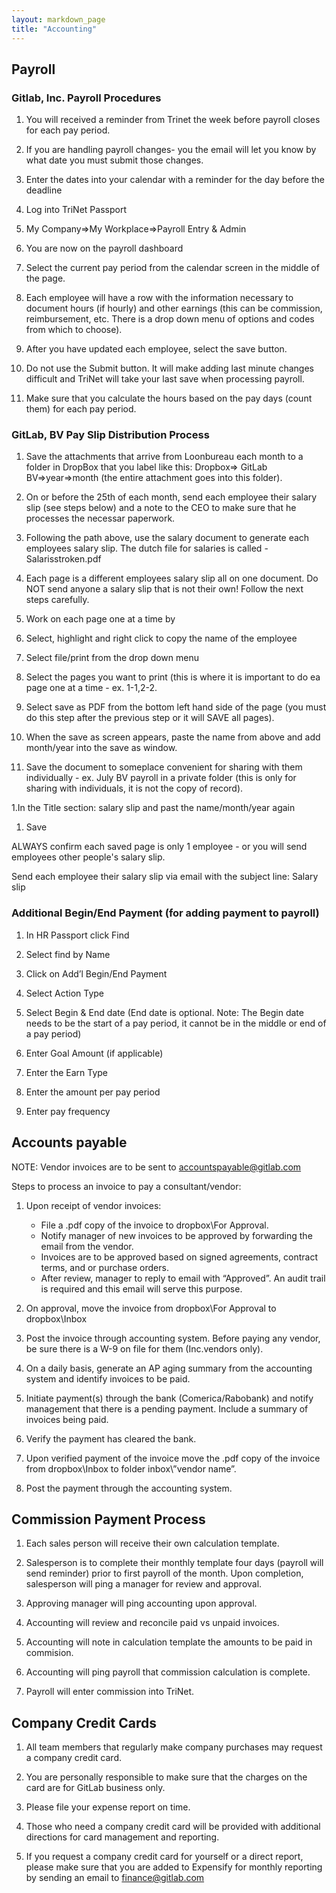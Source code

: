 ```yaml
---
layout: markdown_page
title: "Accounting"
---
```


## Payroll

### Gitlab, Inc. Payroll Procedures
1. You will received a reminder from Trinet the week before payroll closes for each pay period. 

1. If you are handling payroll changes- you the email will let you know by what date you must submit those changes.

1. Enter the dates into your calendar with a reminder for the day before the deadline

1. Log into TriNet Passport

1. My Company=>My Workplace=>Payroll Entry & Admin

1. You are now on the payroll dashboard

1. Select the current pay period from the calendar screen in the middle of the page.

1. Each employee will have a row with the information necessary to document hours (if hourly) and other earnings (this can be commission, reimbursement, etc. There is a drop down menu of options and codes from which to choose).

1. After you have updated each employee, select the save button.

1. Do not use the Submit button. It will make adding last minute changes difficult and TriNet will take your last save when processing payroll.

1. Make sure that you calculate the hours based on the pay days (count them) for each pay period.

### GitLab, BV Pay Slip Distribution Process

1. Save the attachments that arrive from Loonbureau each month to a folder in DropBox that you label like this: Dropbox=> GitLab BV=>year=>month (the entire attachment goes into this folder).

1. On or before the 25th of each month, send each employee their salary slip (see steps below) and a note to the CEO to make sure that he processes the necessar paperwork.

1. Following the path above, use the salary document to generate each employees salary slip. The dutch file for salaries is called -Salarisstroken.pdf

1. Each page is a different employees salary slip all on one document. Do NOT send anyone a salary slip that is not their own! Follow the next steps carefully. 

1. Work on each page one at a time by

1. Select, highlight and right click to copy the name of the employee

1. Select file/print from the drop down menu

1. Select the pages you want to print (this is where it is important to do ea page one at a time - ex. 1-1,2-2. 

1. Select save as PDF from the bottom left hand side of the page (you must do this step after the previous step or it will SAVE all pages).

1. When the save as screen appears, paste the name from above and add month/year into the save as window.

1. Save the document to someplace convenient for sharing with them individually - ex. July BV payroll in a private folder (this is only for sharing with individuals, it is not the copy of record).

1.In the Title section: salary slip and past the name/month/year again

1. Save

ALWAYS confirm each saved page is only 1 employee - or you will send employees other people's salary slip.

Send each employee their salary slip via email with the subject line: Salary slip

### Additional Begin/End Payment (for adding payment to payroll)

1. In HR Passport click Find 

1. Select find by Name 

1. Click on Add’l Begin/End Payment 

1. Select Action Type 

1. Select Begin & End date (End date is optional.  Note: The Begin date needs to be the start of a pay period,  it cannot be in the middle or end of a pay period) 

1. Enter Goal Amount (if applicable) 

1. Enter the Earn Type 

1. Enter the amount per pay period

1. Enter pay frequency


## Accounts payable

NOTE: Vendor invoices are to be sent to accountspayable@gitlab.com

Steps to process an invoice to pay a consultant/vendor:

1. Upon receipt of vendor invoices:
    * File a .pdf copy of the invoice to dropbox\For Approval.
    * Notify manager of new invoices to be approved by forwarding the email from the vendor.
    * Invoices are to be approved based on signed agreements, contract terms, and or purchase orders.
    * After review, manager to reply to email with “Approved”. An audit trail is required and this email will serve this purpose.

1. On approval, move the invoice from dropbox\For Approval to dropbox\Inbox

1. Post the invoice through accounting system.  Before paying any vendor, be sure there is a W-9 on file for them (Inc.vendors only).

1. On a daily basis, generate an AP aging summary from the accounting system and identify invoices to be paid.

1. Initiate payment(s) through the bank (Comerica/Rabobank) and notify management that there is a pending payment.  Include a summary of invoices being paid.

1. Verify the payment has cleared the bank.

1. Upon verified payment of the invoice move the .pdf copy of the invoice from dropbox\Inbox to folder inbox\”vendor name”.

1. Post the payment through the accounting system.

## Commission Payment Process

1. Each sales person will receive their own calculation template.

1. Salesperson is to complete their monthly template four days (payroll will send reminder) prior to first payroll of the month. Upon completion, salesperson will ping a manager for review and approval.

1. Approving manager will ping accounting upon approval.

1. Accounting will review and reconcile paid vs unpaid invoices.

1. Accounting will note in calculation template the amounts to be paid in commision.

1. Accounting will ping payroll that commission calculation is complete.

1. Payroll will enter commission into TriNet.

## Company Credit Cards

1. All team members that regularly make company purchases may request a company credit card. 

1. You are personally responsible to make sure that the charges on the card are for GitLab business only.

1. Please file your expense report on time. 

1. Those who need a company credit card will be provided with additional directions for card management and reporting.

1. If you request a company credit card for yourself or a direct report, please make sure that you are added to Expensify for monthly reporting by sending an email to finance@gitlab.com